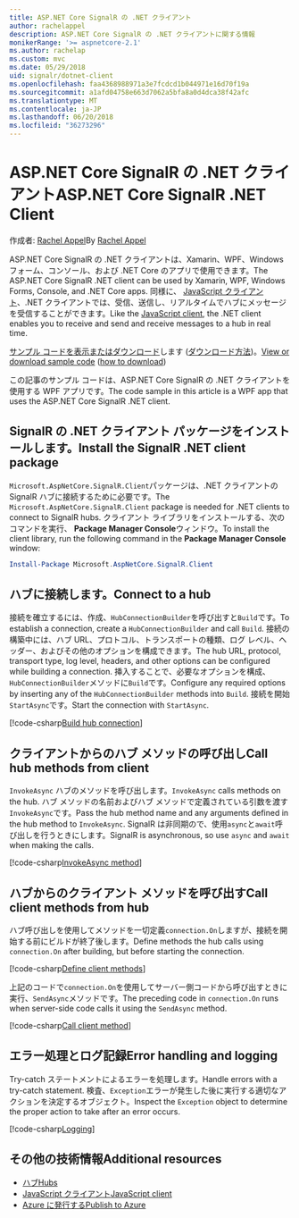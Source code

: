 ```yaml
---
title: ASP.NET Core SignalR の .NET クライアント
author: rachelappel
description: ASP.NET Core SignalR の .NET クライアントに関する情報
monikerRange: '>= aspnetcore-2.1'
ms.author: rachelap
ms.custom: mvc
ms.date: 05/29/2018
uid: signalr/dotnet-client
ms.openlocfilehash: faa4368988971a3e7fcdcd1b044971e16d70f19a
ms.sourcegitcommit: a1afd04758e663d7062a5bfa8a0d4dca38f42afc
ms.translationtype: MT
ms.contentlocale: ja-JP
ms.lasthandoff: 06/20/2018
ms.locfileid: "36273296"
---
```

# <a name="aspnet-core-signalr-net-client"></a><span data-ttu-id="b99c9-103">ASP.NET Core SignalR の .NET クライアント</span><span class="sxs-lookup"><span data-stu-id="b99c9-103">ASP.NET Core SignalR .NET Client</span></span>

<span data-ttu-id="b99c9-104">作成者: [Rachel Appel](http://twitter.com/rachelappel)</span><span class="sxs-lookup"><span data-stu-id="b99c9-104">By [Rachel Appel](http://twitter.com/rachelappel)</span></span>

<span data-ttu-id="b99c9-105">ASP.NET Core SignalR の .NET クライアントは、Xamarin、WPF、Windows フォーム、コンソール、および .NET Core のアプリで使用できます。</span><span class="sxs-lookup"><span data-stu-id="b99c9-105">The ASP.NET Core SignalR .NET client can be used by Xamarin, WPF, Windows Forms, Console, and .NET Core apps.</span></span> <span data-ttu-id="b99c9-106">同様に、 [JavaScript クライアント](xref:signalr/javascript-client)、.NET クライアントでは、受信、送信し、リアルタイムでハブにメッセージを受信することができます。</span><span class="sxs-lookup"><span data-stu-id="b99c9-106">Like the [JavaScript client](xref:signalr/javascript-client), the .NET client enables you to receive and send and receive messages to a hub in real time.</span></span>

<span data-ttu-id="b99c9-107">[サンプル コードを表示またはダウンロード](https://github.com/aspnet/Docs/tree/live/aspnetcore/signalr/dotnet-client/sample)します ([ダウンロード方法](xref:tutorials/index#how-to-download-a-sample))。</span><span class="sxs-lookup"><span data-stu-id="b99c9-107">[View or download sample code](https://github.com/aspnet/Docs/tree/live/aspnetcore/signalr/dotnet-client/sample) ([how to download](xref:tutorials/index#how-to-download-a-sample))</span></span>

<span data-ttu-id="b99c9-108">この記事のサンプル コードは、ASP.NET Core SignalR の .NET クライアントを使用する WPF アプリです。</span><span class="sxs-lookup"><span data-stu-id="b99c9-108">The code sample in this article is a WPF app that uses the ASP.NET Core SignalR .NET client.</span></span>

## <a name="install-the-signalr-net-client-package"></a><span data-ttu-id="b99c9-109">SignalR の .NET クライアント パッケージをインストールします。</span><span class="sxs-lookup"><span data-stu-id="b99c9-109">Install the SignalR .NET client package</span></span>

<span data-ttu-id="b99c9-110">`Microsoft.AspNetCore.SignalR.Client`パッケージは、.NET クライアントの SignalR ハブに接続するために必要です。</span><span class="sxs-lookup"><span data-stu-id="b99c9-110">The `Microsoft.AspNetCore.SignalR.Client` package is needed for .NET clients to connect to SignalR hubs.</span></span> <span data-ttu-id="b99c9-111">クライアント ライブラリをインストールする、次のコマンドを実行、 **Package Manager Console**ウィンドウ。</span><span class="sxs-lookup"><span data-stu-id="b99c9-111">To install the client library, run the following command in the **Package Manager Console** window:</span></span>

```powershell
Install-Package Microsoft.AspNetCore.SignalR.Client
```

## <a name="connect-to-a-hub"></a><span data-ttu-id="b99c9-112">ハブに接続します。</span><span class="sxs-lookup"><span data-stu-id="b99c9-112">Connect to a hub</span></span>

<span data-ttu-id="b99c9-113">接続を確立するには、作成、`HubConnectionBuilder`を呼び出すと`Build`です。</span><span class="sxs-lookup"><span data-stu-id="b99c9-113">To establish a connection, create a `HubConnectionBuilder` and call `Build`.</span></span> <span data-ttu-id="b99c9-114">接続の構築中には、ハブ URL、プロトコル、トランスポートの種類、ログ レベル、ヘッダー、およびその他のオプションを構成できます。</span><span class="sxs-lookup"><span data-stu-id="b99c9-114">The hub URL, protocol, transport type, log level, headers, and other options can be configured while building a connection.</span></span> <span data-ttu-id="b99c9-115">挿入することで、必要なオプションを構成、`HubConnectionBuilder`メソッドに`Build`です。</span><span class="sxs-lookup"><span data-stu-id="b99c9-115">Configure any required options by inserting any of the `HubConnectionBuilder` methods into `Build`.</span></span> <span data-ttu-id="b99c9-116">接続を開始`StartAsync`です。</span><span class="sxs-lookup"><span data-stu-id="b99c9-116">Start the connection with `StartAsync`.</span></span>

[!code-csharp[Build hub connection](dotnet-client/sample/signalrchatclient/MainWindow.xaml.cs?highlight=15-17,33)]

## <a name="call-hub-methods-from-client"></a><span data-ttu-id="b99c9-117">クライアントからのハブ メソッドの呼び出し</span><span class="sxs-lookup"><span data-stu-id="b99c9-117">Call hub methods from client</span></span>

<span data-ttu-id="b99c9-118">`InvokeAsync` ハブのメソッドを呼び出します。</span><span class="sxs-lookup"><span data-stu-id="b99c9-118">`InvokeAsync` calls methods on the hub.</span></span> <span data-ttu-id="b99c9-119">ハブ メソッドの名前およびハブ メソッドで定義されている引数を渡す`InvokeAsync`です。</span><span class="sxs-lookup"><span data-stu-id="b99c9-119">Pass the hub method name and any arguments defined in the hub method to `InvokeAsync`.</span></span> <span data-ttu-id="b99c9-120">SignalR は非同期ので、使用`async`と`await`呼び出しを行うときにします。</span><span class="sxs-lookup"><span data-stu-id="b99c9-120">SignalR is asynchronous, so use `async` and `await` when making the calls.</span></span>

[!code-csharp[InvokeAsync method](dotnet-client/sample/signalrchatclient/MainWindow.xaml.cs?range=48-49)]

## <a name="call-client-methods-from-hub"></a><span data-ttu-id="b99c9-121">ハブからのクライアント メソッドを呼び出す</span><span class="sxs-lookup"><span data-stu-id="b99c9-121">Call client methods from hub</span></span>

<span data-ttu-id="b99c9-122">ハブ呼び出しを使用してメソッドを一切定義`connection.On`しますが、接続を開始する前にビルドが終了後します。</span><span class="sxs-lookup"><span data-stu-id="b99c9-122">Define methods the hub calls using `connection.On` after building, but before starting the connection.</span></span>

[!code-csharp[Define client methods](dotnet-client/sample/signalrchatclient/MainWindow.xaml.cs?range=22-29)]

<span data-ttu-id="b99c9-123">上記のコードで`connection.On`を使用してサーバー側コードから呼び出すときに実行、`SendAsync`メソッドです。</span><span class="sxs-lookup"><span data-stu-id="b99c9-123">The preceding code in `connection.On` runs when server-side code calls it using the `SendAsync` method.</span></span>

[!code-csharp[Call client method](dotnet-client/sample/signalrchat/hubs/chathub.cs?range=8-11)]

## <a name="error-handling-and-logging"></a><span data-ttu-id="b99c9-124">エラー処理とログ記録</span><span class="sxs-lookup"><span data-stu-id="b99c9-124">Error handling and logging</span></span>

<span data-ttu-id="b99c9-125">Try-catch ステートメントによるエラーを処理します。</span><span class="sxs-lookup"><span data-stu-id="b99c9-125">Handle errors with a try-catch statement.</span></span> <span data-ttu-id="b99c9-126">検査、`Exception`エラーが発生した後に実行する適切なアクションを決定するオブジェクト。</span><span class="sxs-lookup"><span data-stu-id="b99c9-126">Inspect the `Exception` object to determine the proper action to take after an error occurs.</span></span>

[!code-csharp[Logging](dotnet-client/sample/signalrchatclient/MainWindow.xaml.cs?range=46-54)]

## <a name="additional-resources"></a><span data-ttu-id="b99c9-127">その他の技術情報</span><span class="sxs-lookup"><span data-stu-id="b99c9-127">Additional resources</span></span>

* [<span data-ttu-id="b99c9-128">ハブ</span><span class="sxs-lookup"><span data-stu-id="b99c9-128">Hubs</span></span>](xref:signalr/hubs)
* [<span data-ttu-id="b99c9-129">JavaScript クライアント</span><span class="sxs-lookup"><span data-stu-id="b99c9-129">JavaScript client</span></span>](xref:signalr/javascript-client)
* [<span data-ttu-id="b99c9-130">Azure に発行する</span><span class="sxs-lookup"><span data-stu-id="b99c9-130">Publish to Azure</span></span>](xref:signalr/publish-to-azure-web-app)